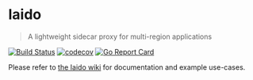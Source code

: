 # Iaido
> A lightweight sidecar proxy for multi-region applications

[![Build Status](https://travis-ci.com/bobvawter/iaido.svg?branch=main)](https://travis-ci.com/bobvawter/iaido)
[![codecov](https://codecov.io/gh/bobvawter/iaido/branch/main/graph/badge.svg?token=B8C5YFH25N)](https://codecov.io/gh/bobvawter/iaido)
[![Go Report Card](https://goreportcard.com/badge/github.com/bobvawter/iaido)](https://goreportcard.com/report/github.com/bobvawter/iaido)

Please refer to [the Iaido wiki](https://github.com/bobvawter/iaido/wiki) for documentation and example use-cases.

